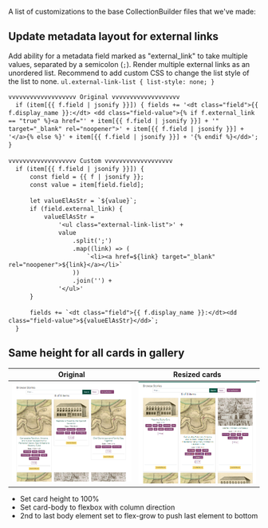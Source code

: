 A list of customizations to the base CollectionBuilder files that we've made:

## Update metadata layout for external links

Add ability for a metadata field marked as "external_link" to take multiple values, separated by a semicolon (`;`). Render multiple external links as an unordered list. Recommend to add custom CSS to change the list style of the list to none. `ul.external-link-list { list-style: none; }`

```
vvvvvvvvvvvvvvvvvvv Original vvvvvvvvvvvvvvvvvvv
  if (item[{{ f.field | jsonify }}]) { fields += '<dt class="field">{{ f.display_name }}:</dt> <dd class="field-value">{% if f.external_link == "true" %}<a href="' + item[{{ f.field | jsonify }}] + '" target="_blank" rel="noopener">' + item[{{ f.field | jsonify }}] + '</a>{% else %}' + item[{{ f.field | jsonify }}] + '{% endif %}</dd>'; }
  
vvvvvvvvvvvvvvvvvvv Custom vvvvvvvvvvvvvvvvvvv
  if (item[{{ f.field | jsonify }}]) {
      const field = {{ f | jsonify }};
      const value = item[field.field];

      let valueElAsStr = `${value}`;
      if (field.external_link) {
          valueElAsStr = 
              '<ul class="external-link-list">' +
              value
                  .split(';')
                  .map((link) => (
                      `<li><a href=${link} target="_blank" rel="noopener">${link}</a></li>`
                  ))
                  .join('') +
              '</ul>'
      }

      fields += `<dt class="field">{{ f.display_name }}:</dt><dd class="field-value">${valueElAsStr}</dd>`;
  }
```


## Same height for all cards in gallery

| Original | Resized cards |
| --- | --- |
| ![Original gallery with different sized cards](assets/img/docs/gallery_orig.png) | ![Updated gallery with same sized cards](assets/img/docs/gallery_resize.png)|

* Set card height to 100%
* Set card-body to flexbox with column direction
* 2nd to last body element set to flex-grow to push last element to bottom
